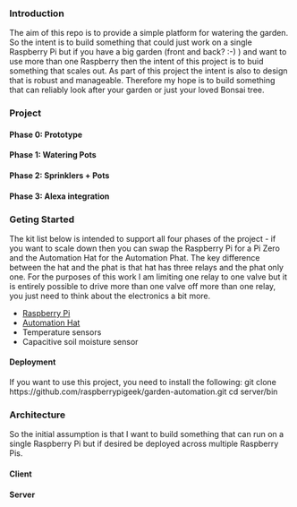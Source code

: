 <h3>Introduction</h3>
The aim of this repo is to provide a simple platform for watering the garden. So the intent is to build something that could just work on a single
Raspberry Pi but if you have a big garden (front and back? :-) ) and want to use more than one Raspberry then the intent of this project is to buid something that scales out.
As part of this project the intent is also to design that is robust and manageable. Therefore my hope is to build something that can reliably look after your garden or just your loved Bonsai tree.
<h3>Project</h3>

<h4>Phase 0: Prototype</h4>
<h4>Phase 1: Watering Pots</h4>
<h4>Phase 2: Sprinklers + Pots</h4>
<h4>Phase 3: Alexa integration</h4>

<h3>Geting Started</h3>
The kit list below is intended to support all four phases of the project - if you want to scale down then you can swap the Raspberry Pi for a Pi Zero and the Automation Hat for the Automation Phat. The key difference between
the hat and the phat is that hat has three relays and the phat only one. For the purposes of this work I am limiting one relay to one valve but it is entirely possible to drive more than one valve off more than one relay, you just need to think about the
electronics a bit more.
<ul>
<li><a href="https://www.raspberrypi.org/">Raspberry Pi</a></li>
<li><a href="https://shop.pimoroni.com/products/automation-hat">Automation Hat</a></li>
<li>Temperature sensors</li>
<li>Capacitive soil moisture sensor</li>
</ul>


<h4>Deployment</h4>
If you want to use this project, you need to install the following: 
    git clone https://github.com/raspberrypigeek/garden-automation.git
    cd server/bin

<h3>Architecture</h3>
So the initial assumption is that I want to build something that can run on a single Raspberry Pi but if desired be deployed across multiple Raspberry Pis.


<h4>Client</h4>

<h4>Server</h4>
